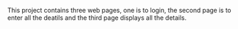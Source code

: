 This project contains three web pages, one is to login, the second page is to enter all the deatils and the third page displays all the details.